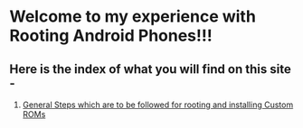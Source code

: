 # Welcome to my experience with Rooting Android Phones!!!

## Here is the index of what you will find on this site -
1. [General Steps which are to be followed for rooting and installing Custom ROMs](general-steps.md)
